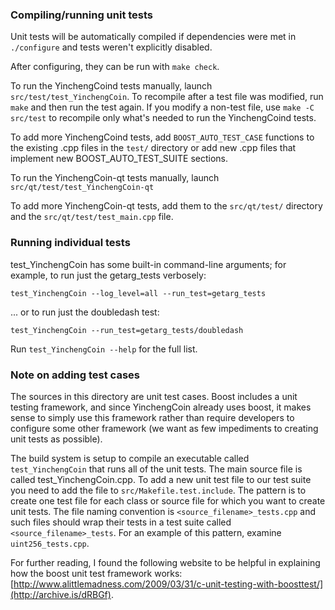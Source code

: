 ### Compiling/running unit tests

Unit tests will be automatically compiled if dependencies were met in `./configure`
and tests weren't explicitly disabled.

After configuring, they can be run with `make check`.

To run the YinchengCoind tests manually, launch `src/test/test_YinchengCoin`. To recompile
after a test file was modified, run `make` and then run the test again. If you
modify a non-test file, use `make -C src/test` to recompile only what's needed
to run the YinchengCoind tests.

To add more YinchengCoind tests, add `BOOST_AUTO_TEST_CASE` functions to the existing
.cpp files in the `test/` directory or add new .cpp files that
implement new BOOST_AUTO_TEST_SUITE sections.

To run the YinchengCoin-qt tests manually, launch `src/qt/test/test_YinchengCoin-qt`

To add more YinchengCoin-qt tests, add them to the `src/qt/test/` directory and
the `src/qt/test/test_main.cpp` file.

### Running individual tests

test_YinchengCoin has some built-in command-line arguments; for
example, to run just the getarg_tests verbosely:

    test_YinchengCoin --log_level=all --run_test=getarg_tests

... or to run just the doubledash test:

    test_YinchengCoin --run_test=getarg_tests/doubledash

Run `test_YinchengCoin --help` for the full list.

### Note on adding test cases

The sources in this directory are unit test cases.  Boost includes a
unit testing framework, and since YinchengCoin already uses boost, it makes
sense to simply use this framework rather than require developers to
configure some other framework (we want as few impediments to creating
unit tests as possible).

The build system is setup to compile an executable called `test_YinchengCoin`
that runs all of the unit tests.  The main source file is called
test_YinchengCoin.cpp. To add a new unit test file to our test suite you need 
to add the file to `src/Makefile.test.include`. The pattern is to create 
one test file for each class or source file for which you want to create 
unit tests.  The file naming convention is `<source_filename>_tests.cpp` 
and such files should wrap their tests in a test suite 
called `<source_filename>_tests`. For an example of this pattern, 
examine `uint256_tests.cpp`.

For further reading, I found the following website to be helpful in
explaining how the boost unit test framework works:
[http://www.alittlemadness.com/2009/03/31/c-unit-testing-with-boosttest/](http://archive.is/dRBGf).
